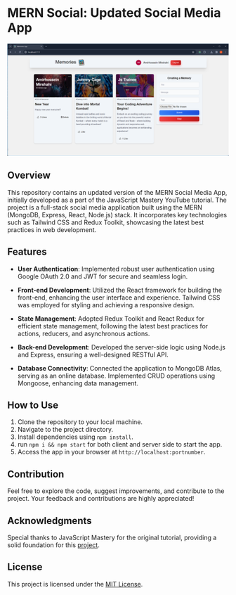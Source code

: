 # MERN Social: Updated Social Media App

![Project Image](Social%20app.png)

## Overview

This repository contains an updated version of the MERN Social Media App, initially developed as a part of the JavaScript Mastery YouTube tutorial. The project is a full-stack social media application built using the MERN (MongoDB, Express, React, Node.js) stack. It incorporates key technologies such as Tailwind CSS and Redux Toolkit, showcasing the latest best practices in web development.

## Features

- **User Authentication**: Implemented robust user authentication using Google OAuth 2.0 and JWT for secure and seamless login.
  
- **Front-end Development**: Utilized the React framework for building the front-end, enhancing the user interface and experience. Tailwind CSS was employed for styling and achieving a responsive design.

- **State Management**: Adopted Redux Toolkit and React Redux for efficient state management, following the latest best practices for actions, reducers, and asynchronous actions.

- **Back-end Development**: Developed the server-side logic using Node.js and Express, ensuring a well-designed RESTful API.

- **Database Connectivity**: Connected the application to MongoDB Atlas, serving as an online database. Implemented CRUD operations using Mongoose, enhancing data management.

## How to Use

1. Clone the repository to your local machine.
2. Navigate to the project directory.
3. Install dependencies using `npm install`.
4. run `npm i && npm start` for both client and server side to start the app.
5. Access the app in your browser at `http://localhost:portnumber`.

## Contribution

Feel free to explore the code, suggest improvements, and contribute to the project. Your feedback and contributions are highly appreciated!

## Acknowledgments

Special thanks to JavaScript Mastery for the original tutorial, providing a solid foundation for this [project](https://github.com/adrianhajdin/project_mern_memories).

## License

This project is licensed under the [MIT License](https://github.com/Delaunay-I/memories_project/blob/main/LICENSE).
